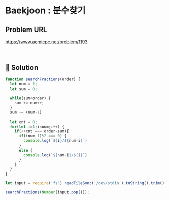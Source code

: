 # Baekjoon : 분수찾기

## Problem URL
https://www.acmicpc.net/problem/1193

<br/>

## 🚩 Solution
```js
function searchFractions(order) {
  let num = 1;
  let sum = 0;
  
  while(sum<order) {
    sum += num++;
  }
  sum -= (num-1) 
  
  let cnt = 0;
  for(let i=1;i<num;i++) {
    if(++cnt === order-sum){
      if((num-1)%2 === 0) {
        console.log(`${i}/${num-i}`)
      }
      else {
        console.log(`${num-i}/${i}`)
      }
    }
  }
}

let input = require('fs').readFileSync('/dev/stdin').toString().trim().split('\n');

searchFractions(Number(input.pop()));
```